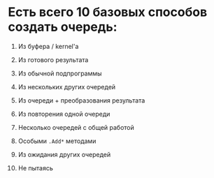 ﻿


# Есть всего 10 базовых способов создать очередь:

1. <a path="Из буфера или kernel'a">				Из буфера / kernel'а					</a>

2. <a path="Из готового результата">				Из готового результата					</a>

3. <a path="С кодом для CPU">						Из обычной подпрограммы					</a>

4. <a path="Комбинируя другие очереди">				Из нескольких других очередей			</a>

5. <a path="Из очереди + преобразователя">			Из очереди + преобразования результата	</a>

6. <a path="Из повторения очереди">					Из повторения одной очереди				</a>

7. <a path="Множественное использование очереди">	Несколько очередей с общей работой		</a>

8. <a path="Особые .Add методы">					Особыми `.Add*` методами				</a>

9. <a path="Из ожидания очередей">					Из ожидания других очередей				</a>

0. <a path="Не создавая явно">						Не пытаясь								</a>


